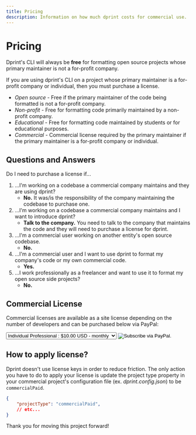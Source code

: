 ```yaml
---
title: Pricing
description: Information on how much dprint costs for commercial use.
---
```


# Pricing

Dprint's CLI will always be **free** for formatting open source projects whose primary maintainer is not a for-profit company.

If you are using dprint's CLI on a project whose primary maintainer is a for-profit company or individual, then you must purchase a license.

- _Open source_ - Free if the primary maintainer of the code being formatted is not a for-profit company.
- _Non-profit_ - Free for formatting code primarily maintained by a non-profit company.
- _Educational_ - Free for formatting code maintained by students or for educational purposes.
- _Commercial_ - Commercial license required by the primary maintainer if the primary maintainer is a for-profit company or individual.

## Questions and Answers

Do I need to purchase a license if...

1. ...I'm working on a codebase a commercial company maintains and they are using dprint?
   - **No.** It was/is the responsibility of the company maintaining the codebase to purchase one.
2. ...I'm working on a codebase a commercial company maintains and I want to introduce dprint?
   - **Talk to the company.** You need to talk to the company that maintains the code and they will need to purchase a license for dprint.
3. ...I'm a commercial user working on another entity's open source codebase.
   - **No.**
4. ...I'm a commercial user and I want to use dprint to format my company's code or my own commercial code.
   - **Yes.**
5. ...I work professionally as a freelancer and want to use it to format my open source side projects?
   - **No.**

## Commercial License

Commercial licenses are available as a site license depending on the number of developers and can be purchased below via PayPal:

<form id="pricing" action="https://www.paypal.com/cgi-bin/webscr" method="post" target="_top">
    <input type="hidden" name="cmd" value="_s-xclick">
    <input type="hidden" name="hosted_button_id" value="TN2W2MPLF5MBU">
    <input type="hidden" name="on0" value="">
    <select name="os0">
        <option value="Individual Professional">Individual Professional : $10.00 USD - monthly</option>
        <option value="Small Team (2-10)">Small Team (2-10) : $25.00 USD - monthly</option>
        <option value="Medium Team (11-25)">Medium Team (11-25) : $75.00 USD - monthly</option>
        <option value="Large Team (26-50)">Large Team (26-50) : $150.00 USD - monthly</option>
        <option value="Large Company (50+)">Large Company (50+) : $500.00 USD - monthly</option>
    </select>
    <input type="hidden" name="currency_code" value="USD">
    <input id="pricing-subscribe" type="image" src="/images/subscribe.png" border="0" name="submit" alt="Subscribe via PayPal.">
    <img alt="" border="0" src="https://www.paypalobjects.com/en_US/i/scr/pixel.gif" width="1" height="1">
</form>

## How to apply license?

Dprint doesn't use license keys in order to reduce friction. The only action you have to do to apply your license is update the project type property in your commercial project's configuration file (ex. _dprint.config.json_) to be `commercialPaid`.

```json
{
    "projectType": "commercialPaid",
    // etc...
}
```

Thank you for moving this project forward!
